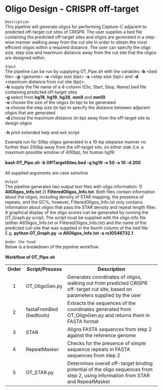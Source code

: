 # Oligo Design - CRISPR off-target
`Description`<br>
This pipeline will generate oligos for performing Capture-C adjacent to predicted off-target cut sites of CRISPR. The user supplies a bed file containing the predicted off-target sites and oligos are generated in a step-wise manner walking away from the cut site in order to obtain
the most efficient oligos within a required distance. The user can specify the oligo size, step size and maximum distance away from the cut site that the oligos are designed within.

`Input`<br>
The pipeline can be run by supplying OT_Pipe.sh with the variables <b>-b</b> \<bed file\> <b>-g</b> \<genome\> <b>-o</b> \<oligo size (bp)\> <b>-s</b> \<step size (bp)\> and <b>-d</b> \<maximum distance from cut site (bp)\>.<br>
<b>-b</b> supply the file name of a 4-column (Chr, Start, Stop, Name) bed file containing predicted off-target sites<br>
<b>-g</b> select from <b>hg18</b>, <b>hg19</b>, <b>hg38</b>, <b>mm9</b> and <b>mm10</b><br>
<b>-o</b> choose the size of the oligos (in bp) to be generated<br>
<b>-s</b> choose the step size (in bp) to specify the distance between adjacent oligos that are generated<br>
<b>-d</b> choose the maximum distance (in bp) away from the off-target site to design oligos<br>

<b>-h</b> print extended help and exit script<br>

Example run for 50bp oligos generated in a 10-bp stepwise manner no further than 200bp away from the off-target site, on either side (i.e. a maximum possible window of 400bp), for human hg19:<br><br>
<b>bash OT_Pipe.sh -b OffTargetSites.bed -g hg19 -o 50 -s 10 -d 200</b><br><br>
All supplied arguments are case sensitive

`Output`<br>
The pipeline generates two output text files with oligo information: 1) <b>AllOligos_Info.txt</b> 2) <b>FilteredOligos_Info.txt</b>.
Both files contain information about the oligos, including density of STAR mapping, the presence of repeats, and the GC%, however, FilteredOligos_Info.txt only contains information about oligos that pass the STAR density and repeat length filter.
A graphical display of the oligo scores can be generated by running the OT_Graph.py script. The script must be supplied with the oligo info file (either AllOligos_Info.txt or FilteredOligos_Info.txt) and the name of the predicted cut-site that was supplied in the fourth column of the bed file.<br>
E.g. <b>python OT_Graph.py -o AllOligos_Info.txt -s rs10546732.1</b>

`Under the hood`<br>
Below is a breakdown of the pipeline workflow.<br><br>
<b>Workflow of OT_Pipe.sh</b>
<table>
    <tr>
        <th>Order</th>
        <th>Script/Process</th>
        <th>Description</th>
    </tr>
    <tr>
        <td align="center">1</td>
        <td>OT_OligoGen.py</td>
        <td>Generates coordinates of oligos, walking out from predicted CRISPR off-target cut site, based on parameters supplied by the user</td>
    </tr>
    <tr>
        <td align="center">2</td>
        <td>fastaFromBed<br>(bedtools)</td>
        <td>Extracts the sequences of the coordinates generated from OT_OligoGen.py and returns them in FASTA format</td>
    </tr>
    <tr>
        <td align="center">3</td>
        <td>STAR</td>
        <td>Aligns FASTA sequences from step 2 against the reference genome</td>
    </tr>
    <tr>
        <td align="center">4</td>
        <td>RepeatMasker</td>
        <td>Checks for the presence of simple sequence repeats in FASTA sequences from step 2</td>
    </tr>
    <tr>
        <td align="center">5</td>
        <td>OT_STAR.py</td>
        <td>Determines overall off-target binding potential of the oligo sequences from step 2, using information from STAR and RepeatMasker</td>
    </tr>
</table>

